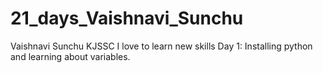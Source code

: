 # 21_days_Vaishnavi_Sunchu
Vaishnavi Sunchu
KJSSC
I love to learn new skills
Day 1: Installing python and learning about variables.
